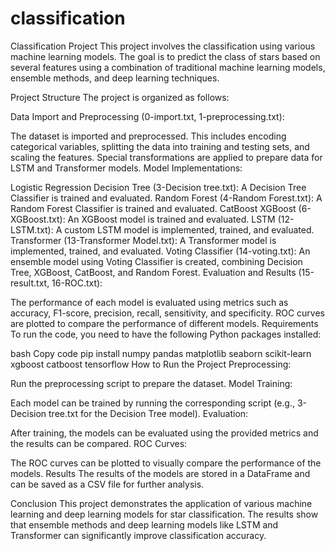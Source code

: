 # classification
 Classification Project
This project involves the classification using various machine learning models. The goal is to predict the class of stars based on several features using a combination of traditional machine learning models, ensemble methods, and deep learning techniques.

Project Structure
The project is organized as follows:

Data Import and Preprocessing (0-import.txt, 1-preprocessing.txt):

The dataset is imported and preprocessed. This includes encoding categorical variables, splitting the data into training and testing sets, and scaling the features. Special transformations are applied to prepare data for LSTM and Transformer models.
Model Implementations:

Logistic Regression
Decision Tree (3-Decision tree.txt): A Decision Tree Classifier is trained and evaluated.
Random Forest (4-Random Forest.txt): A Random Forest Classifier is trained and evaluated.
CatBoost
XGBoost (6-XGBoost.txt): An XGBoost model is trained and evaluated.
LSTM (12-LSTM.txt): A custom LSTM model is implemented, trained, and evaluated.
Transformer (13-Transformer Model.txt): A Transformer model is implemented, trained, and evaluated.
Voting Classifier (14-voting.txt): An ensemble model using Voting Classifier is created, combining Decision Tree, XGBoost, CatBoost, and Random Forest.
Evaluation and Results (15-result.txt, 16-ROC.txt):

The performance of each model is evaluated using metrics such as accuracy, F1-score, precision, recall, sensitivity, and specificity.
ROC curves are plotted to compare the performance of different models.
Requirements
To run the code, you need to have the following Python packages installed:

bash
Copy code
pip install numpy pandas matplotlib seaborn scikit-learn xgboost catboost tensorflow
How to Run the Project
Preprocessing:

Run the preprocessing script to prepare the dataset.
Model Training:

Each model can be trained by running the corresponding script (e.g., 3-Decision tree.txt for the Decision Tree model).
Evaluation:

After training, the models can be evaluated using the provided metrics and the results can be compared.
ROC Curves:

The ROC curves can be plotted to visually compare the performance of the models.
Results
The results of the models are stored in a DataFrame and can be saved as a CSV file for further analysis.

Conclusion
This project demonstrates the application of various machine learning and deep learning models for star classification. The results show that ensemble methods and deep learning models like LSTM and Transformer can significantly improve classification accuracy.
